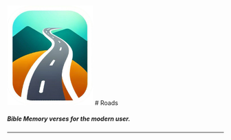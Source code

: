 <img src="docs/roads.png" alt="logo" width="200"/>
# Roads

##### Bible Memory verses for the modern user.

---

